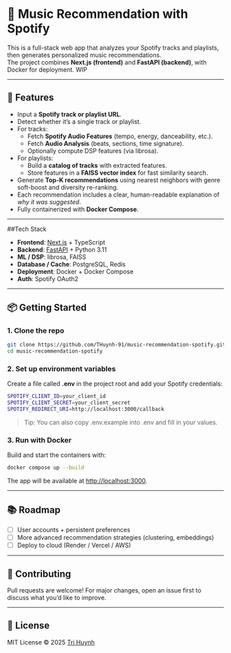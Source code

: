 ﻿# 🎵 Music Recommendation with Spotify

This is a full-stack web app that analyzes your Spotify tracks and playlists, then generates personalized music recommendations.  
The project combines **Next.js (frontend)** and **FastAPI (backend)**, with Docker for deployment. WIP

---

## 🚀 Features
- Input a **Spotify track or playlist URL**.
- Detect whether it’s a single track or playlist.
- For tracks:
  - Fetch **Spotify Audio Features** (tempo, energy, danceability, etc.).
  - Fetch **Audio Analysis** (beats, sections, time signature).
  - Optionally compute DSP features (via librosa).
- For playlists:
  - Build a **catalog of tracks** with extracted features.
  - Store features in a **FAISS vector index** for fast similarity search.
- Generate **Top-K recommendations** using nearest neighbors with genre soft-boost and diversity re-ranking.
- Each recommendation includes a clear, human-readable explanation of *why it was suggested*.
- Fully containerized with **Docker Compose**.

---

##Tech Stack
- **Frontend**: [Next.js](https://nextjs.org/) + TypeScript  
- **Backend**: [FastAPI](https://fastapi.tiangolo.com/) + Python 3.11  
- **ML / DSP**: librosa, FAISS  
- **Database / Cache**: PostgreSQL, Redis  
- **Deployment**: Docker + Docker Compose  
- **Auth**: Spotify OAuth2

---

## 📦 Getting Started

### 1. Clone the repo
```Bash
git clone https://github.com/THuynh-91/music-recommendation-spotify.git
cd music-recommendation-spotify
```

### 2. Set up environment variables
Create a file called **.env** in the project root and add your Spotify credentials:

```Bash
SPOTIFY_CLIENT_ID=your_client_id
SPOTIFY_CLIENT_SECRET=your_client_secret
SPOTIFY_REDIRECT_URI=http://localhost:3000/callback
```

> Tip: You can also copy .env.example into .env and fill in your values.

### 3. Run with Docker
Build and start the containers with:

```Bash
docker compose up --build
```

The app will be available at [http://localhost:3000](http://localhost:3000).

---

## 📚 Roadmap
- [ ] User accounts + persistent preferences  
- [ ] More advanced recommendation strategies (clustering, embeddings)  
- [ ] Deploy to cloud (Render / Vercel / AWS)  

---

## 🤝 Contributing
Pull requests are welcome! For major changes, open an issue first to discuss what you’d like to improve.

---

## 📜 License
MIT License © 2025 [Tri Huynh](https://github.com/THuynh-91)
